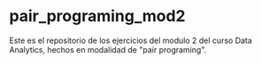 # pair_programing_mod2
Este es el repositorio de los ejercicios del modulo 2 del curso Data Analytics, hechos en modalidad de "pair programing".
